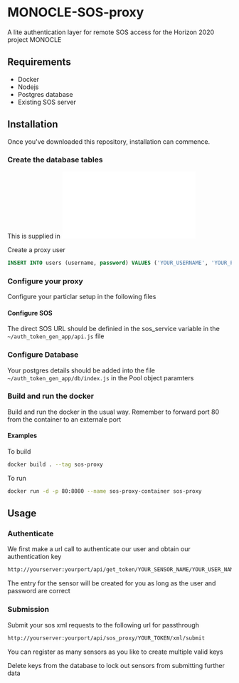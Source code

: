 # MONOCLE-SOS-proxy

A lite authentication layer for remote SOS access for the Horizon 2020 project MONOCLE

## Requirements

* Docker
* Nodejs
* Postgres database
* Existing SOS server


## Installation

Once you've downloaded this repository, installation can commence.

### Create the database tables

This is supplied in ![schema.sql](schema.sql)

Create a proxy user

```sql
INSERT INTO users (username, password) VALUES ('YOUR_USERNAME', 'YOUR_PASSWORD');
```

### Configure your proxy

Configure your particlar setup in the following files

#### Configure SOS

The direct SOS URL should be definied in the sos_service variable in the `~/auth_token_gen_app/api.js` file

### Configure Database

Your postgres details should be added into the file `~/auth_token_gen_app/db/index.js` in the Pool object paramters

### Build and run the docker

Build and run the docker in the usual way. Remember to forward port 80 from the container to an externale port

#### Examples

To build
```bash
docker build . --tag sos-proxy
```
To run
```bash
docker run -d -p 80:8080 --name sos-proxy-container sos-proxy
```

## Usage

### Authenticate

We first make a url call to authenticate our user and obtain our authentication key
```bash
http://yourserver:yourport/api/get_token/YOUR_SENSOR_NAME/YOUR_USER_NAME/YOUR_PASSWORD
```
The entry for the sensor will be created for you as long as the user and password are correct


### Submission


Submit your sos xml requests to the following url for passthrough
```bash
http://yourserver:yourport/api/sos_proxy/YOUR_TOKEN/xml/submit
```

You can register as many sensors as you like to create multiple valid keys

Delete keys from the database to lock out sensors from submitting further data
